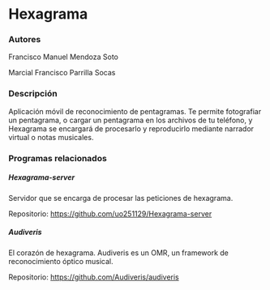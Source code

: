 # Hexagrama

### Autores

Francisco Manuel Mendoza Soto

Marcial Francisco Parrilla Socas

### Descripción

Aplicación móvil de reconocimiento de pentagramas. Te permite fotografiar un pentagrama, o cargar un pentagrama en los archivos de tu teléfono, y Hexagrama se encargará de procesarlo y reproducirlo mediante narrador virtual o notas musicales.

### Programas relacionados 

##### Hexagrama-server

Servidor que se encarga de procesar las peticiones de hexagrama.

Repositorio: https://github.com/uo251129/Hexagrama-server

##### Audiveris

El corazón de hexagrama. Audiveris es un OMR, un framework de reconocimiento óptico musical.

Repositorio: https://github.com/Audiveris/audiveris
